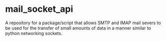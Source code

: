 # mail_socket_api
A repository for a package/script that allows SMTP and IMAP mail severs to be used for the transfer of small amounts of data in a manner similar to python networking sockets.
